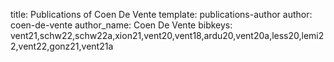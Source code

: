 title: Publications of Coen De Vente
template: publications-author
author: coen-de-vente
author_name: Coen De Vente
bibkeys: vent21,schw22,schw22a,xion21,vent20,vent18,ardu20,vent20a,less20,lemi22,vent22,gonz21,vent21a